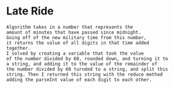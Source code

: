 # Late Ride	
	Algorithm takes in a number that represents the 
	amount of minutes that have passed since midnight.
	Going off of the new military time from this number,
	it returns the value of all digits in that time added
	together.
	I solved by creating a variable that took the value
	of the number divided by 60, rounded down, and turning it to 
	a string, and adding it to the value of the remainder of 
	the number divided by 60 turnded to a string, and split this
	string. Then I returned this string with the reduce method
	adding the parseInt value of each digit to each other.